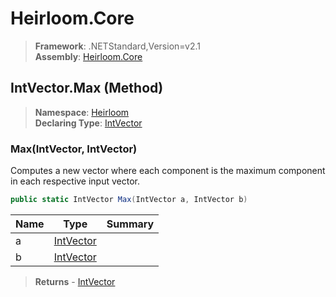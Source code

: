 # Heirloom.Core

> **Framework**: .NETStandard,Version=v2.1  
> **Assembly**: [Heirloom.Core][0]

## IntVector.Max (Method)

> **Namespace**: [Heirloom][0]  
> **Declaring Type**: [IntVector][1]

### Max(IntVector, IntVector)

Computes a new vector where each component is the maximum component in each respective input vector.

```cs
public static IntVector Max(IntVector a, IntVector b)
```

| Name | Type           | Summary |
|------|----------------|---------|
| a    | [IntVector][1] |         |
| b    | [IntVector][1] |         |

> **Returns** - [IntVector][1]

[0]: ../../../Heirloom.Core.md
[1]: ../IntVector.md
